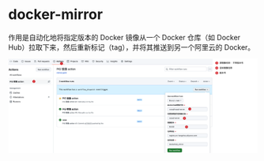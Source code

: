 # docker-mirror

作用是自动化地将指定版本的 Docker 镜像从一个 Docker 仓库（如 Docker Hub）拉取下来，然后重新标记（tag），并将其推送到另一个阿里云的 Docker。


![](image.png)